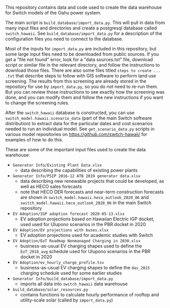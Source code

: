 This repository contains data and code used to create the data warehouse for Switch
models of the Oahu power system.

The main script is `build_database/import_data.py`. This will pull in data from
many input files and directories and create a postgresql database called
`switch_hawaii`. See `build_database/import_data.py` for a description of the
configuration files you need to connect to the database.

Most of the inputs for `import_data.py` are included in this repository, but
some large input files need to be downloaded from public sources. If you get a
"file not found" error, look for a "data sources.txt" file, download script or
similar file in the relevant directory, and follow the instructions to download
those files. There are also some files titled `steps to create ... .txt` that
describe steps to follow with GIS software to perform land use screening. The
results from this screening are already stored in the repository for use by
`import_data.py`, so you do not need to re-run them. But you can review those
instructions to see exactly how the screening was done, and you can modify them
and follow the new instructions if you want to change the screening rules.

After the `switch_hawaii` database is constructed, you can use
`switch_model.hawaii.scenario_data` (part of the main Switch software
distribution) to extract data for the particular dates and cost scenarios needed
to run an individual model. See `get_scenario_data.py` scripts in various model
repositories on https://github.com/switch-hawaii/ for examples of how to do
this.

These are some of the important input files used to create the data warehouse:

- `Generator Info/Existing Plant Data.xlsx`
  - data describing the capabilities of existing power plants
- `Generator Info/PSIP 2016-12 ATB 2019 generator data.xlsx`
  - data describing new renewable projects that could be developed, as well as
    HECO sales forecasts
  - note that HECO DER forecasts and near-term construction forecasts are
    shown in `switch_model.hawaii.heco_outlook_2020_06` and
    `switch_model.hawaii.heco_outlook_2020_06` in the main Switch repository
- `EV Adoption/IGP adoption forecast 2020-05-13.xlsx`
  - EV adoption projections based on Hawaiian Electric IGP docket, used used for
    Ulupono scenarios in the PBR docket in 2020
- `EV Adoption/EV projections with buses.xlsx`
  - EV adoption projections used for academic studies with Switch
- `EV Adoption/EoT Roadmap Nonmanaged Charging in 2030.xlsx`
  - business-as-usual EV charging shapes used to define the
    `EoT_2018_avg` schedule used for Ulupono scenarios in the PBR docket in 2020
- `EV Adoption/ev_hourly_charge_profile.tsv`
  - business-as-usual EV charging shapes to define the `das_2015` charging
    schedule used for some earlier studies
- `Generator Info/build_database/import_data.py`
  - imports all data into `switch_hawaii` data warehouse
- `build_database/solar_resources.py`
  - contains functions to calculate hourly performance of rooftop and
    utility-scale solar (called by `import_data.py`)
